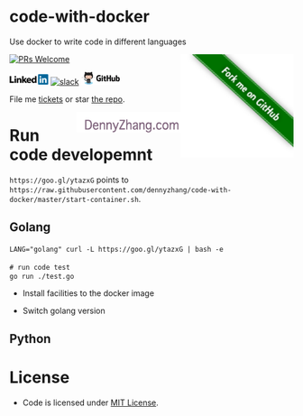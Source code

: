 # code-with-docker
Use docker to write code in different languages

<a href="https://github.com/DennyZhang?tab=followers"><img align="right" width="200" height="183" src="https://raw.githubusercontent.com/USDevOps/mywechat-slack-group/master/images/fork_github.png" /></a>

[![PRs Welcome](https://img.shields.io/badge/PRs-welcome-brightgreen.svg)](http://makeapullrequest.com)

[![LinkedIn](https://raw.githubusercontent.com/USDevOps/mywechat-slack-group/master/images/linkedin_icon.png)](https://www.linkedin.com/in/dennyzhang001) <a href="https://www.dennyzhang.com/slack" target="_blank" rel="nofollow"><img src="http://slack.dennyzhang.com/badge.svg" alt="slack"/></a> [![Github](https://raw.githubusercontent.com/USDevOps/mywechat-slack-group/master/images/github.png)](https://github.com/DennyZhang)

File me [tickets](https://github.com/DennyZhang/code-with-docker/issues) or star [the repo](https://github.com/DennyZhang/code-with-docker).

<a href="https://www.dennyzhang.com"><img align="right" width="185" height="37" src="https://raw.githubusercontent.com/USDevOps/mywechat-slack-group/master/images/dns_small.png"></a>

# Run code developemnt
`https://goo.gl/ytazxG` points to `https://raw.githubusercontent.com/dennyzhang/code-with-docker/master/start-container.sh`.

## Golang

```
LANG="golang" curl -L https://goo.gl/ytazxG | bash -e

# run code test
go run ./test.go
```

- Install facilities to the docker image

- Switch golang version

## Python

# License
- Code is licensed under [MIT License](https://www.dennyzhang.com/wp-content/mit_license.txt).
